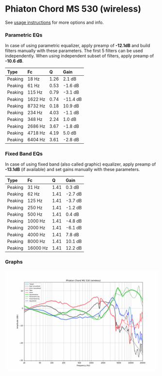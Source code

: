 # Phiaton Chord MS 530 (wireless)
See [usage instructions](https://github.com/jaakkopasanen/AutoEq#usage) for more options and info.

### Parametric EQs
In case of using parametric equalizer, apply preamp of **-12.1dB** and build filters manually
with these parameters. The first 5 filters can be used independently.
When using independent subset of filters, apply preamp of **-10.6 dB**.

| Type    | Fc      |    Q | Gain     |
|:--------|:--------|:-----|:---------|
| Peaking | 18 Hz   | 1.26 | 2.1 dB   |
| Peaking | 61 Hz   | 0.53 | -1.6 dB  |
| Peaking | 115 Hz  | 0.79 | -3.1 dB  |
| Peaking | 1622 Hz | 0.74 | -11.4 dB |
| Peaking | 8732 Hz | 0.18 | 10.9 dB  |
| Peaking | 234 Hz  | 4.03 | -1.1 dB  |
| Peaking | 348 Hz  | 2.24 | 1.0 dB   |
| Peaking | 2686 Hz | 3.67 | -1.8 dB  |
| Peaking | 4718 Hz | 4.19 | 5.0 dB   |
| Peaking | 6404 Hz | 3.61 | -2.8 dB  |

### Fixed Band EQs
In case of using fixed band (also called graphic) equalizer, apply preamp of **-13.1dB**
(if available) and set gains manually with these parameters.

| Type    | Fc       |    Q | Gain    |
|:--------|:---------|:-----|:--------|
| Peaking | 31 Hz    | 1.41 | 0.3 dB  |
| Peaking | 62 Hz    | 1.41 | -2.7 dB |
| Peaking | 125 Hz   | 1.41 | -3.7 dB |
| Peaking | 250 Hz   | 1.41 | -1.2 dB |
| Peaking | 500 Hz   | 1.41 | 0.4 dB  |
| Peaking | 1000 Hz  | 1.41 | -4.8 dB |
| Peaking | 2000 Hz  | 1.41 | -6.1 dB |
| Peaking | 4000 Hz  | 1.41 | 7.8 dB  |
| Peaking | 8000 Hz  | 1.41 | 10.1 dB |
| Peaking | 16000 Hz | 1.41 | 12.2 dB |

### Graphs
![](./Phiaton%20Chord%20MS%20530%20(wireless).png)